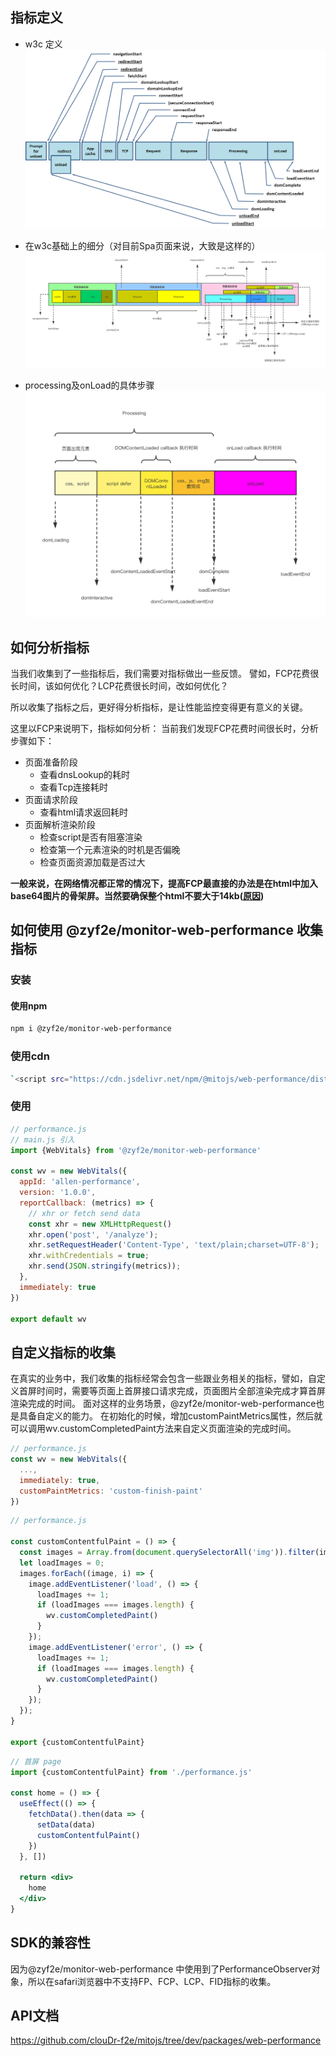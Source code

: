 ## 指标定义

+ w3c 定义
  ![navigation](./assets/timing-overview.png)

+ 在w3c基础上的细分（对目前Spa页面来说，大致是这样的）
  ![custom-navigation](./assets/custom-navigation.png)

+ processing及onLoad的具体步骤
  ![dom-parse](./assets/dom-parse.png)

## 如何分析指标

当我们收集到了一些指标后，我们需要对指标做出一些反馈。 譬如，FCP花费很长时间，该如何优化？LCP花费很长时间，改如何优化？

所以收集了指标之后，更好得分析指标，是让性能监控变得更有意义的关键。

这里以FCP来说明下，指标如何分析： 当前我们发现FCP花费时间很长时，分析步骤如下：

+ 页面准备阶段
  - 查看dnsLookup的耗时
  - 查看Tcp连接耗时
+ 页面请求阶段
  - 查看html请求返回耗时
+ 页面解析渲染阶段
  - 检查script是否有阻塞渲染
  - 检查第一个元素渲染的时机是否偏晚
  - 检查页面资源加载是否过大

**一般来说，在网络情况都正常的情况下，提高FCP最直接的办法是在html中加入base64图片的骨架屏。当然要确保整个html不要大于14kb([原因](https://developer.mozilla.org/zh-CN/docs/Web/Performance/How_browsers_work#tcp_%E6%85%A2%E5%BC%80%E5%A7%8B_14kb_%E8%A7%84%E5%88%99))**

## 如何使用 @zyf2e/monitor-web-performance 收集指标

### 安装

#### 使用npm

```bash
npm i @zyf2e/monitor-web-performance
```

### 使用cdn

```bash
`<script src="https://cdn.jsdelivr.net/npm/@mitojs/web-performance/dist/web-performance.min.js"></script>`
```

### 使用

```javascript
// performance.js
// main.js 引入
import {WebVitals} from '@zyf2e/monitor-web-performance'

const wv = new WebVitals({
  appId: 'allen-performance',
  version: '1.0.0',
  reportCallback: (metrics) => {
    // xhr or fetch send data
    const xhr = new XMLHttpRequest()
    xhr.open('post', '/analyze');
    xhr.setRequestHeader('Content-Type', 'text/plain;charset=UTF-8');
    xhr.withCredentials = true;
    xhr.send(JSON.stringify(metrics));
  },
  immediately: true
})

export default wv
```

## 自定义指标的收集

在真实的业务中，我们收集的指标经常会包含一些跟业务相关的指标，譬如，自定义首屏时间时，需要等页面上首屏接口请求完成，页面图片全部渲染完成才算首屏渲染完成的时间。
面对这样的业务场景，@zyf2e/monitor-web-performance也是具备自定义的能力。 在初始化的时候，增加customPaintMetrics属性，然后就可以调用wv.customCompletedPaint方法来自定义页面渲染的完成时间。

```javascript
// performance.js
const wv = new WebVitals({
  ...,
  immediately: true,
  customPaintMetrics: 'custom-finish-paint'
})
```

```javascript
// performance.js

const customContentfulPaint = () => {
  const images = Array.from(document.querySelectorAll('img')).filter(image => !image.complete);
  let loadImages = 0;
  images.forEach((image, i) => {
    image.addEventListener('load', () => {
      loadImages += 1;
      if (loadImages === images.length) {
        wv.customCompletedPaint()
      }
    });
    image.addEventListener('error', () => {
      loadImages += 1;
      if (loadImages === images.length) {
        wv.customCompletedPaint()
      }
    });
  });
}

export {customContentfulPaint}
```

```jsx
// 首屏 page
import {customContentfulPaint} from './performance.js'

const home = () => {
  useEffect(() => {
    fetchData().then(data => {
      setData(data)
      customContentfulPaint()
    })
  }, [])

  return <div>
    home
  </div>
}
```

## SDK的兼容性

因为@zyf2e/monitor-web-performance 中使用到了PerformanceObserver对象，所以在safari浏览器中不支持FP、FCP、LCP、FID指标的收集。

## API文档
https://github.com/clouDr-f2e/mitojs/tree/dev/packages/web-performance

